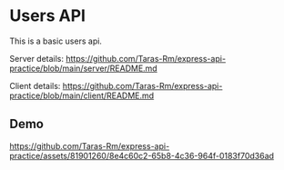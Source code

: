 # Users API

This is a basic users api.

Server details: https://github.com/Taras-Rm/express-api-practice/blob/main/server/README.md

Client details: https://github.com/Taras-Rm/express-api-practice/blob/main/client/README.md

## Demo

https://github.com/Taras-Rm/express-api-practice/assets/81901260/8e4c60c2-65b8-4c36-964f-0183f70d36ad

